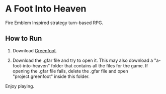 # A Foot Into Heaven
Fire Emblem Inspired strategy turn-based RPG.  

## How to Run
1. Download [Greenfoot](https://www.greenfoot.org/download).

2. Download the .gfar file and try to open it.
This may also download a "a-foot-into-heaven" folder that contains all the files for the game. If opening the .gfar file fails, delete the .gfar file and open "project.greenfoot" inside this folder. 

Enjoy playing.

